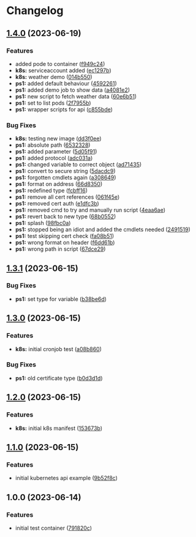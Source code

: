 # Changelog

## [1.4.0](https://github.com/roberthstrand/psconf23/compare/v1.3.1...v1.4.0) (2023-06-19)


### Features

* added pode to container ([f949c24](https://github.com/roberthstrand/psconf23/commit/f949c247203330e0bd6cfe966665b56f18edb50d))
* **k8s:** serviceaccount added ([ec1297b](https://github.com/roberthstrand/psconf23/commit/ec1297b94808da1da870686f575920a4b7944066))
* **k8s:** weather demo ([014b550](https://github.com/roberthstrand/psconf23/commit/014b55088107dd039fca3e24f36743012fa09fcd))
* **ps1:** added default behaviour ([4592261](https://github.com/roberthstrand/psconf23/commit/45922615ae2cebd13302cb2cc95bd160b7779edf))
* **ps1:** added demo job to show data ([a4081e2](https://github.com/roberthstrand/psconf23/commit/a4081e278cdc2e636216a2ce3421ae388de41f11))
* **ps1:** new script to fetch weather data ([60e6b51](https://github.com/roberthstrand/psconf23/commit/60e6b512bb35303649a24e931595957daad870e2))
* **ps1:** set to list pods ([2f7955b](https://github.com/roberthstrand/psconf23/commit/2f7955b69a88477156f7f0f86a6f3f03696c2428))
* **ps1:** wrapper scripts for api ([c855bde](https://github.com/roberthstrand/psconf23/commit/c855bdeea1ccea3c2f279eaef71d12bbec187dc4))


### Bug Fixes

* **k8s:** testing new image ([dd3f0ee](https://github.com/roberthstrand/psconf23/commit/dd3f0eeb7f0e902e41e2b5e96872c9866339102b))
* **ps1:** absolute path ([6532328](https://github.com/roberthstrand/psconf23/commit/65323286ee7ba630c0a925b8667d7b971f0cb4ad))
* **ps1:** added parameter ([5d05f91](https://github.com/roberthstrand/psconf23/commit/5d05f9127d50e232f2c92879fad0b8f753dd4a96))
* **ps1:** added protocol ([adc031a](https://github.com/roberthstrand/psconf23/commit/adc031a843135eae6bfe9e7271c0d9f56b86fe18))
* **ps1:** changed variable to correct object ([ad71435](https://github.com/roberthstrand/psconf23/commit/ad714357a77cae4bac3f5bf37b937c9140e8a4bc))
* **ps1:** convert to secure string ([5dacdc9](https://github.com/roberthstrand/psconf23/commit/5dacdc93571935395a2050189164a9db4d7fefd0))
* **ps1:** forgotten cmdlets again ([a308649](https://github.com/roberthstrand/psconf23/commit/a30864949105ab0e7e7a5867965d14df50bce24f))
* **ps1:** format on address ([66d8350](https://github.com/roberthstrand/psconf23/commit/66d8350a6e6dcdbabbd3a94403970ea25d74833c))
* **ps1:** redefined type ([fcbff16](https://github.com/roberthstrand/psconf23/commit/fcbff16a80d0eef55b6e054525e2aae5afdbd6d1))
* **ps1:** remove all cert references ([061f45e](https://github.com/roberthstrand/psconf23/commit/061f45e5320fd4ae89f7fb9381f152bafc3d85b3))
* **ps1:** removed cert auth ([e1dfc3b](https://github.com/roberthstrand/psconf23/commit/e1dfc3b8bb511446ea83e78eff9569f2817a6c5e))
* **ps1:** removed cmd to try and manually run script ([4eaa6ae](https://github.com/roberthstrand/psconf23/commit/4eaa6ae1f0fd2ab9f2160a0ae5bceaf637f901c5))
* **ps1:** revert back to new type ([68b0552](https://github.com/roberthstrand/psconf23/commit/68b0552d631f20e507eff45f86c9c9f740d8f14b))
* **ps1:** splash ([98fbc0a](https://github.com/roberthstrand/psconf23/commit/98fbc0a7c15923d36217a9ec043e364bab0571a4))
* **ps1:** stopped being an idiot and added the cmdlets needed ([2491519](https://github.com/roberthstrand/psconf23/commit/2491519ce393a450800f005fc0d1567e9af48dcc))
* **ps1:** test skipping cert check ([fa08b51](https://github.com/roberthstrand/psconf23/commit/fa08b51e9704a812f9f51c2f9b882b1ced23e258))
* **ps1:** wrong format on header ([f6dd61b](https://github.com/roberthstrand/psconf23/commit/f6dd61b6dce9bedb7219ed642fe5074fc4d6b279))
* **ps1:** wrong path in script ([67dce29](https://github.com/roberthstrand/psconf23/commit/67dce29b7f106bbd3a383f86337add22c47d6385))

## [1.3.1](https://github.com/roberthstrand/psconf23/compare/v1.3.0...v1.3.1) (2023-06-15)


### Bug Fixes

* **ps1:** set type for variable ([b38be6d](https://github.com/roberthstrand/psconf23/commit/b38be6d6dcefb1628cd60a5ef7b3f337ad7f8161))

## [1.3.0](https://github.com/roberthstrand/psconf23/compare/v1.2.0...v1.3.0) (2023-06-15)


### Features

* **k8s:** initial cronjob test ([a08b860](https://github.com/roberthstrand/psconf23/commit/a08b8605f4ac63b3eec99cce65197e6eb5156edf))

### Bug Fixes

* **ps1:** old certificate type ([b0d3d1d](https://github.com/roberthstrand/psconf23/commit/b0d3d1d48364c31af991e3f7d93508c125ac02e8))

## [1.2.0](https://github.com/roberthstrand/psconf23/compare/v1.1.0...v1.2.0) (2023-06-15)


### Features

* **k8s:** initial k8s manifest ([153673b](https://github.com/roberthstrand/psconf23/commit/153673bad1b16fb0c742518c5e0d57b8048c0452))

## [1.1.0](https://github.com/roberthstrand/psconf23/compare/v1.0.0...v1.1.0) (2023-06-15)


### Features

* initial kubernetes api example ([9b52f8c](https://github.com/roberthstrand/psconf23/commit/9b52f8c4df0ba8bf51d5a63d03176d2ebef2217f))

## 1.0.0 (2023-06-14)


### Features

* initial test container ([791820c](https://github.com/roberthstrand/psconf23/commit/791820c8c06d6d0abf2af1f1b11d5874573893c7))
